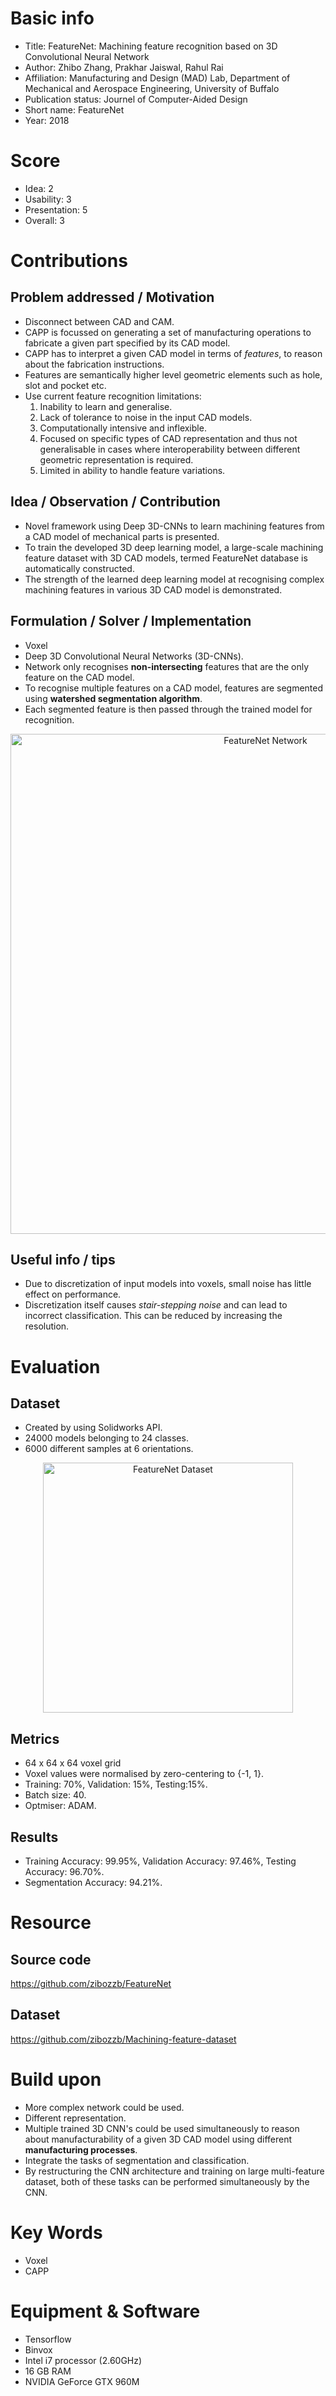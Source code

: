 # Basic info
- Title: FeatureNet: Machining feature recognition based on 3D Convolutional Neural Network
- Author: Zhibo Zhang, Prakhar Jaiswal, Rahul Rai
- Affiliation: Manufacturing and Design (MAD) Lab, Department of Mechanical and Aerospace Engineering, University of Buffalo
- Publication status: Journel of Computer-Aided Design
- Short name: FeatureNet
- Year: 2018

# Score
- Idea: 2
- Usability: 3 
- Presentation: 5
- Overall: 3

# Contributions
## Problem addressed / Motivation
- Disconnect between CAD and CAM. 
- CAPP is focussed on generating a set of manufacturing operations to fabricate a given part specified by its CAD model. 
- CAPP has to interpret a given CAD model in terms of *features*, to reason about the fabrication instructions.
- Features are semantically higher level geometric elements such as hole, slot and pocket etc.
- Use current feature recognition limitations:
	1. Inability to learn and generalise.
	2. Lack of tolerance to noise in the input CAD models.
	3. Computationally intensive and inflexible.
	4. Focused on specific types of CAD representation and thus not generalisable in cases where interoperability between different geometric representation is required.
	5. Limited in ability to handle feature variations.

## Idea / Observation / Contribution
- Novel framework using Deep 3D-CNNs to learn machining features from a CAD model of mechanical parts is presented.
- To train the developed 3D deep learning model, a large-scale machining feature dataset with 3D CAD models, termed FeatureNet database is automatically constructed.
- The strength of the learned deep learning model at recognising complex machining features in various 3D CAD model is demonstrated.

## Formulation / Solver / Implementation
- Voxel
- Deep 3D Convolutional Neural Networks (3D-CNNs).
- Network only recognises **non-intersecting** features that are the only feature on the CAD model.
- To recognise multiple features on a CAD model, features are segmented using **watershed segmentation algorithm**.
- Each segmented feature is then passed through the trained model for recognition.

<p align="center">
	<img src="https://github.com/zibozzb/FeatureNet/raw/master/img/1.png" alt="FeatureNet Network" align="middle" width="800">
</p>

## Useful info / tips
- Due to discretization of input models into voxels, small noise has little effect on performance.
- Discretization itself causes *stair-stepping noise* and can lead to incorrect classification. This can be reduced by increasing the resolution.

# Evaluation
## Dataset
- Created by using Solidworks API.
- 24000 models belonging to 24 classes.
- 6000 different samples at 6 orientations.

<p align="center">
	<img src="https://github.com/zibozzb/FeatureNet/raw/master/img/2%20(1).png" alt="FeatureNet Dataset" align="middle" width="400">
</p>

## Metrics
- 64 x 64 x 64 voxel grid
- Voxel values were normalised by zero-centering to {-1, 1}.
- Training: 70%, Validation: 15%, Testing:15%.
- Batch size: 40.
- Optmiser: ADAM.

## Results
- Training Accuracy: 99.95%, Validation Accuracy: 97.46%, Testing Accuracy: 96.70%.
- Segmentation Accuracy: 94.21%.

# Resource
## Source code
https://github.com/zibozzb/FeatureNet

## Dataset
https://github.com/zibozzb/Machining-feature-dataset


# Build upon
- More complex network could be used.
- Different representation.
- Multiple trained 3D CNN's could be used simultaneously to reason about manufacturability of a given 3D CAD model using different **manufacturing processes**.
- Integrate the tasks of segmentation and classification.
- By restructuring the CNN architecture and training on large multi-feature dataset, both of these tasks can be performed simultaneously by the CNN.

# Key Words
- Voxel
- CAPP

# Equipment & Software
- Tensorflow
- Binvox
- Intel i7 processor (2.60GHz)
- 16 GB RAM
- NVIDIA GeForce GTX 960M

